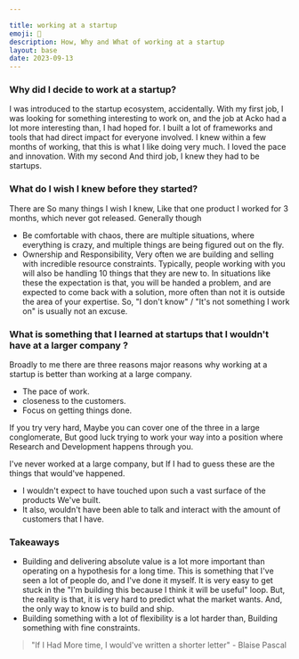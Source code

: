 ```yaml
---

title: working at a startup
emoji: 🚀
description: How, Why and What of working at a startup
layout: base
date: 2023-09-13
---
```

 

### Why did I decide to work at a startup?

I was introduced to the startup ecosystem, accidentally. With my first job, I was looking for something interesting to
work on, and the job at Acko had a lot more interesting than, I had hoped for. I built a lot of frameworks and tools that had direct impact for everyone involved. I knew within a few months of working, that this is what I like doing very much. I loved the pace and innovation. With my second And third job, I knew they had to be startups.

### What do I wish I knew before they started?

There are So many things I wish I knew, Like that one product I worked for 3 months, which never got released.
Generally though

- Be comfortable with chaos, there are multiple situations, where everything is crazy, and multiple things are being figured out on the fly.
- Ownership and Responsibility, Very often we are building and selling with incredible resource constraints. Typically, people working with you will also be handling 10 things that they are new to. In situations like these the expectation is that, you will be handed a problem, and are expected to come back with a solution, more often than not it is outside the area of your expertise. So, "I don't know" / "It's not something I work on" is usually not an excuse. 

### What is something that I learned at startups that I wouldn't have at a larger company ?

Broadly to me there are three reasons major reasons why working at a startup is better than working at a large company.

- The pace of work.
- closeness to the customers.
- Focus on getting things done.

If you try very hard, Maybe you can cover one of the three in a large conglomerate, But good luck trying to work your way into a position where Research and Development happens through you.


I've never worked at a large company, but If I had to guess these are the things that would've happened.

- I wouldn't expect to have touched upon such a vast surface of the products We've built.
- It also, wouldn't have been able to talk and interact with the amount of customers that I have.

### Takeaways

- Building and delivering absolute value is a lot more important than operating on a hypothesis for a long time. This is something that I've seen a lot of people do, and I've done it myself. It is very easy to get stuck in the "I'm building this because I think it will be useful" loop. But, the reality is that, it is very hard to predict what the market wants. And, the only way to know is to build and ship.
- Building something with a lot of flexibility is a lot harder than, Building something with fine constraints.


> "If I Had More time, I would've written a shorter letter" - Blaise Pascal 